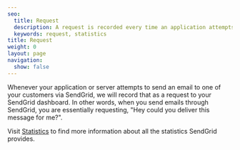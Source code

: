 ```yaml
---
seo:
  title: Request
  description: A request is recorded every time an application attempts to send an email through SendGrid's servers.
  keywords: request, statistics
title: Request
weight: 0
layout: page
navigation:
  show: false
---
```


Whenever your application or server attempts to send an email to one of your customers via SendGrid, we will record that as a request to your SendGrid dashboard. In other words, when you send emails through SendGrid, you are essentially requesting, "Hey could you deliver this message for me?".

Visit [Statistics]({{root_url}}/help-support/analytics-and-reporting/stats-overview/) to find more information about all the statistics SendGrid provides.
